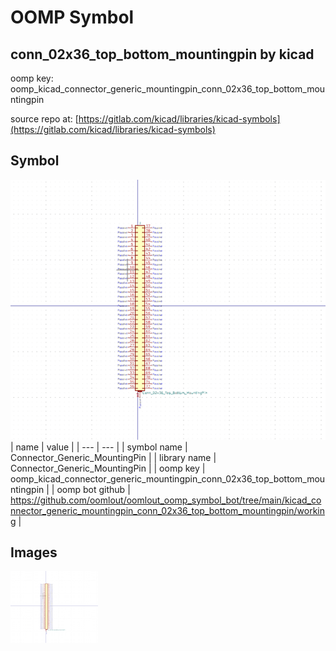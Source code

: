 # OOMP Symbol  
## conn_02x36_top_bottom_mountingpin  by kicad  
  
oomp key: oomp_kicad_connector_generic_mountingpin_conn_02x36_top_bottom_mountingpin  
  
source repo at: [https://gitlab.com/kicad/libraries/kicad-symbols](https://gitlab.com/kicad/libraries/kicad-symbols)  
## Symbol  
  
[![working.png](working_600.png)](working.png)  
| name | value | 
| --- | --- | 
| symbol name | Connector_Generic_MountingPin | 
| library name | Connector_Generic_MountingPin | 
| oomp key | oomp_kicad_connector_generic_mountingpin_conn_02x36_top_bottom_mountingpin | 
| oomp bot github | https://github.com/oomlout/oomlout_oomp_symbol_bot/tree/main/kicad_connector_generic_mountingpin_conn_02x36_top_bottom_mountingpin/working | 
## Images  
  
[![working.png](working_140.png)](working.png)  
